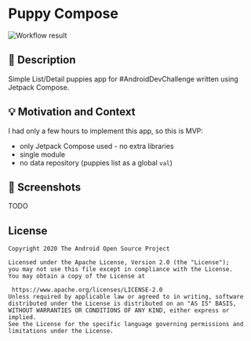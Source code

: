 
# Puppy Compose
![Workflow result](https://github.com/burnoo/PuppyCompose/workflows/Check/badge.svg)

## :scroll: Description
Simple List/Detail puppies app for #AndroidDevChallenge written using Jetpack Compose.


## :bulb: Motivation and Context
I had only a few hours to implement this app, so this is MVP:
- only Jetpack Compose used - no extra libraries
- single module
- no data repository (puppies list as a global `val`)


## :camera_flash: Screenshots
TODO
<!--  
<img src="/results/screenshot_1.png" width="260">&emsp;<img src="/results/screenshot_2.png" width="260">  
-->  

## License
```  
Copyright 2020 The Android Open Source Project  
  
Licensed under the Apache License, Version 2.0 (the "License");  
you may not use this file except in compliance with the License.  
You may obtain a copy of the License at  
  
 https://www.apache.org/licenses/LICENSE-2.0  
Unless required by applicable law or agreed to in writing, software  
distributed under the License is distributed on an "AS IS" BASIS,  
WITHOUT WARRANTIES OR CONDITIONS OF ANY KIND, either express or implied.  
See the License for the specific language governing permissions and  
limitations under the License.  
```